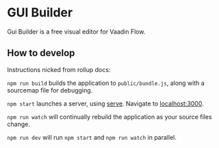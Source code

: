 # GUI Builder

Gui Builder is a free visual editor for Vaadin Flow.

## How to develop

Instructions nicked from rollup docs:

`npm run build` builds the application to `public/bundle.js`, along with a sourcemap file for debugging.

`npm start` launches a server, using [serve](https://github.com/zeit/serve). Navigate to [localhost:3000](http://localhost:3000).

`npm run watch` will continually rebuild the application as your source files change.

`npm run dev` will run `npm start` and `npm run watch` in parallel.
